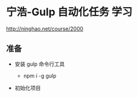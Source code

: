 # 宁浩-Gulp 自动化任务 学习

<http://ninghao.net/course/2000>

## 准备

- 安装 gulp 命令行工具

    - npm i -g gulp

- 初始化项目
